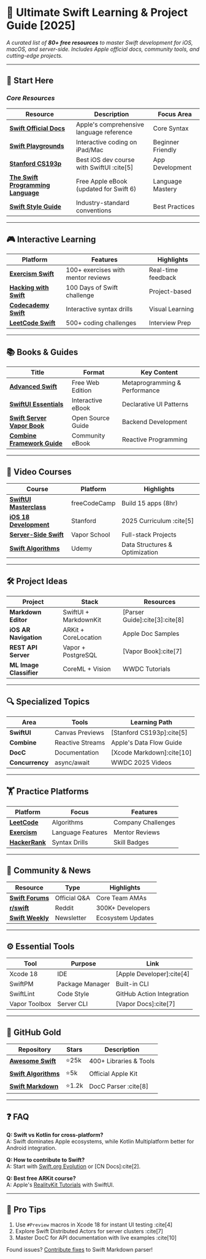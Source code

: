 # 🚀 Ultimate Swift Learning & Project Guide [2025]

_A curated list of **80+ free resources** to master Swift development for iOS, macOS, and server-side. Includes Apple official docs, community tools, and cutting-edge projects._

---

## 🧭 **Start Here**
### _Core Resources_
| Resource | Description | Focus Area |
|----------|-------------|------------|
| **[Swift Official Docs](https://www.swift.org/documentation/)** | Apple's comprehensive language reference | Core Syntax |
| **[Swift Playgrounds](https://www.apple.com/swift/playgrounds/)** | Interactive coding on iPad/Mac | Beginner Friendly |
| **[Stanford CS193p](https://cs193p.sites.stanford.edu/)** | Best iOS dev course with SwiftUI :cite[5] | App Development |
| **[The Swift Programming Language](https://docs.swift.org/swift-book/)** | Free Apple eBook (updated for Swift 6) | Language Mastery |
| **[Swift Style Guide](https://github.com/raywenderlich/swift-style-guide)** | Industry-standard conventions | Best Practices |

---

## 🎮 **Interactive Learning**
| Platform | Features | Highlights |
|----------|----------|------------|
| **[Exercism Swift](https://exercism.org/tracks/swift)** | 100+ exercises with mentor reviews | Real-time feedback |
| **[Hacking with Swift](https://www.hackingwithswift.com/)** | 100 Days of Swift challenge | Project-based |
| **[Codecademy Swift](https://www.codecademy.com/learn/learn-swift)** | Interactive syntax drills | Visual Learning |
| **[LeetCode Swift](https://leetcode.com/tag/swift/)** | 500+ coding challenges | Interview Prep |

---

## 📚 **Books & Guides**
| Title | Format | Key Content |
|-------|--------|-------------|
| **[Advanced Swift](https://www.objc.io/books/advanced-swift/)** | Free Web Edition | Metaprogramming & Performance |
| **[SwiftUI Essentials](https://www.hackingwithswift.com/books/ios-swiftui)** | Interactive eBook | Declarative UI Patterns |
| **[Swift Server Vapor Book](https://docs.vapor.codes/)** | Open Source Guide | Backend Development |
| **[Combine Framework Guide](https://heckj.github.io/swiftui-notes/)** | Community eBook | Reactive Programming |

---

## 🎥 **Video Courses**
| Course | Platform | Highlights |
|--------|----------|------------|
| **[SwiftUI Masterclass](https://youtu.be/F2ojC6TNwws)** | freeCodeCamp | Build 15 apps (8hr) |
| **[iOS 18 Development](https://cs193p.sites.stanford.edu/)** | Stanford | 2025 Curriculum :cite[5] |
| **[Server-Side Swift](https://vapor.university/)** | Vapor School | Full-stack Projects |
| **[Swift Algorithms](https://www.udemy.com/course/swift-algorithms/)** | Udemy | Data Structures & Optimization |

---

## 🛠️ **Project Ideas**
| Project | Stack | Resources |
|---------|-------|-----------|
| **Markdown Editor** | SwiftUI + MarkdownKit | [Parser Guide]:cite[3]:cite[8] |
| **iOS AR Navigation** | ARKit + CoreLocation | Apple Doc Samples |
| **REST API Server** | Vapor + PostgreSQL | [Vapor Book]:cite[7] |
| **ML Image Classifier** | CoreML + Vision | WWDC Tutorials |

---

## 🔍 **Specialized Topics**
| Area | Tools | Learning Path |
|------|-------|---------------|
| **SwiftUI** | Canvas Previews | [Stanford CS193p]:cite[5] |
| **Combine** | Reactive Streams | Apple's Data Flow Guide |
| **DocC** | Documentation | [Xcode Markdown]:cite[10] |
| **Concurrency** | async/await | WWDC 2025 Videos |

---

## 🏋️ **Practice Platforms**
| Platform | Focus | Features |
|----------|-------|----------|
| **[LeetCode](https://leetcode.com/tag/swift/)** | Algorithms | Company Challenges |
| **[Exercism](https://exercism.org/tracks/swift)** | Language Features | Mentor Reviews |
| **[HackerRank](https://www.hackerrank.com/domains/tutorials/10-days-of-swift)** | Syntax Drills | Skill Badges |

---

## 🤝 **Community & News**
| Resource | Type | Highlights |
|----------|------|------------|
| **[Swift Forums](https://forums.swift.org/)** | Official Q&A | Core Team AMAs |
| **[r/swift](https://www.reddit.com/r/swift/)** | Reddit | 300K+ Developers |
| **[Swift Weekly](https://swiftweekly.github.io/)** | Newsletter | Ecosystem Updates |

---

## ⚙️ **Essential Tools**
| Tool | Purpose | Link |
|------|---------|------|
| Xcode 18 | IDE | [Apple Developer]:cite[4] |
| SwiftPM | Package Manager | Built-in CLI |
| SwiftLint | Code Style | GitHub Action Integration |
| Vapor Toolbox | Server CLI | [Vapor Docs]:cite[7] |

---

## 📂 **GitHub Gold**
| Repository | Stars | Description |
|------------|-------|-------------|
| **[Awesome Swift](https://github.com/matteocrippa/awesome-swift)** | ⭐25k | 400+ Libraries & Tools |
| **[Swift Algorithms](https://github.com/apple/swift-algorithms)** | ⭐5k | Official Apple Kit |
| **[Swift Markdown](https://github.com/swiftlang/swift-markdown)** | ⭐1.2k | DocC Parser :cite[8] |

---

## ❓ **FAQ**
**Q: Swift vs Kotlin for cross-platform?**  
A: Swift dominates Apple ecosystems, while Kotlin Multiplatform better for Android integration.

**Q: How to contribute to Swift?**  
A: Start with [Swift.org Evolution](https://github.com/apple/swift-evolution) or [CN Docs]:cite[2].

**Q: Best free ARKit course?**  
A: Apple's [RealityKit Tutorials](https://developer.apple.com/augmented-reality/) with SwiftUI.

---

## 🚨 **Pro Tips**
1. Use `#Preview` macros in Xcode 18 for instant UI testing :cite[4]
2. Explore Swift Distributed Actors for server clusters :cite[7]
3. Master DocC for API documentation with live examples :cite[10]

Found issues? [Contribute fixes](https://github.com/swiftlang/swift-markdown) to Swift Markdown parser!

